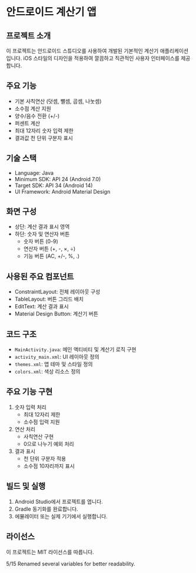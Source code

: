 # 안드로이드 계산기 앱

## 프로젝트 소개
이 프로젝트는 안드로이드 스튜디오를 사용하여 개발된 기본적인 계산기 애플리케이션입니다. iOS 스타일의 디자인을 적용하여 깔끔하고 직관적인 사용자 인터페이스를 제공합니다.

## 주요 기능
- 기본 사칙연산 (덧셈, 뺄셈, 곱셈, 나눗셈)
- 소수점 계산 지원
- 양수/음수 전환 (+/-)
- 퍼센트 계산
- 최대 12자리 숫자 입력 제한
- 결과값 천 단위 구분자 표시

## 기술 스택
- Language: Java
- Minimum SDK: API 24 (Android 7.0)
- Target SDK: API 34 (Android 14)
- UI Framework: Android Material Design

## 화면 구성
- 상단: 계산 결과 표시 영역
- 하단: 숫자 및 연산자 버튼
  - 숫자 버튼 (0-9)
  - 연산자 버튼 (+, -, ×, ÷)
  - 기능 버튼 (AC, +/-, %, .)

## 사용된 주요 컴포넌트
- ConstraintLayout: 전체 레이아웃 구성
- TableLayout: 버튼 그리드 배치
- EditText: 계산 결과 표시
- Material Design Button: 계산기 버튼

## 코드 구조
- `MainActivity.java`: 메인 액티비티 및 계산기 로직 구현
- `activity_main.xml`: UI 레이아웃 정의
- `themes.xml`: 앱 테마 및 스타일 정의
- `colors.xml`: 색상 리소스 정의

## 주요 기능 구현
1. 숫자 입력 처리
   - 최대 12자리 제한
   - 소수점 입력 지원
2. 연산 처리
   - 사칙연산 구현
   - 0으로 나누기 예외 처리
3. 결과 표시
   - 천 단위 구분자 적용
   - 소수점 10자리까지 표시

## 빌드 및 실행
1. Android Studio에서 프로젝트를 엽니다.
2. Gradle 동기화를 완료합니다.
3. 에뮬레이터 또는 실제 기기에서 실행합니다.

## 라이선스
이 프로젝트는 MIT 라이선스를 따릅니다. 

5/15 Renamed several variables for better readability.